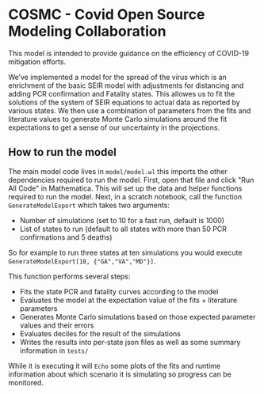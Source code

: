 # COSMC - Covid Open Source Modeling Collaboration

This model is intended to provide guidance on the efficiency of COVID-19 mitigation efforts.

We’ve implemented a model for the spread of the virus which is an enrichment of the basic SEIR model with adjustments for distancing and adding PCR confirmation and Fatality states. This allowes us to fit the solutions of the system of SEIR equations to actual data as reported by various states. We then use a combination of parameters from the fits and literature values to generate Monte Carlo simulations around the fit expectations to get a sense of our uncertainty in the projections. 

## How to run the model

The main model code lives in `model/model.wl` this imports the other dependencies required to run the model. First, open that file and click "Run All Code" in Mathematica. This will set up the data and helper functions required to run the model. Next, in a scratch notebook, call the function `GenerateModelExport` which takes two arguments:

- Number of simulations (set to 10 for a fast run, default is 1000)
- List of states to run (default to all states with more than 50 PCR confirmations and 5 deaths)

So for example to run three states at ten simulations you would execute `GenerateModelExport[10, {"GA","VA","MD"}]`. 

This function performs several steps:

- Fits the state PCR and fatality curves according to the model
- Evaluates the model at the expectation value of the fits + literature parameters
- Generates Monte Carlo simulations based on those expected parameter values and their errors
- Evaluates deciles for the result of the simulations
- Writes the results into per-state json files as well as some summary information in `tests/`

While it is executing it will `Echo` some plots of the fits and runtime information about which scenario it is simulating so progress can be monitored. 
